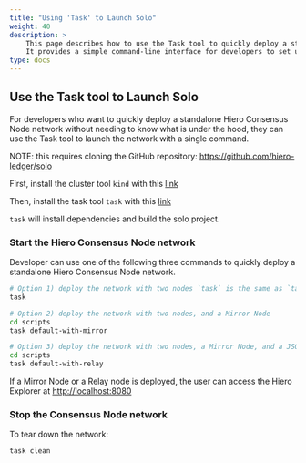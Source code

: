 ```yaml
---
title: "Using 'Task' to Launch Solo"
weight: 40
description: >
    This page describes how to use the Task tool to quickly deploy a standalone Hiero Consensus Node network using Solo CLI.
    It provides a simple command-line interface for developers to set up and manage their Solo network.
type: docs
---
```


## Use the Task tool to Launch Solo

For developers who want to quickly deploy a standalone Hiero Consensus Node network without needing to know what is under the hood,
they can use the Task tool to launch the network with a single command.

NOTE: this requires cloning the GitHub repository: <https://github.com/hiero-ledger/solo>

First, install the cluster tool `kind` with this [link](https://kind.sigs.k8s.io/docs/user/quick-start#installation)

Then, install the task tool `task` with this [link](https://taskfile.dev/installation/)

`task` will install dependencies and build the solo project.

### Start the Hiero Consensus Node network

Developer can use one of the following three commands to quickly deploy a standalone Hiero Consensus Node network.

```bash
# Option 1) deploy the network with two nodes `task` is the same as `task default`
task

# Option 2) deploy the network with two nodes, and a Mirror Node
cd scripts
task default-with-mirror

# Option 3) deploy the network with two nodes, a Mirror Node, and a JSON RPC Relay
cd scripts
task default-with-relay
```

If a Mirror Node or a Relay node is deployed, the user can access the Hiero Explorer at <http://localhost:8080>

### Stop the Consensus Node network

To tear down the network:

```bash
task clean
```
